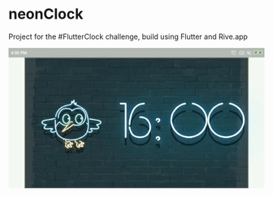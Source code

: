 # neonClock
Project for the #FlutterClock challenge, build using Flutter and Rive.app

![NeoClock Demo](https://github.com/NoobBaez/neonClock/blob/master/neon_clock/assets/images/WhatsAppVideo2020-02-04at160834.gif)

